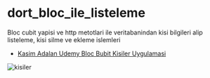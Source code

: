 
# dort_bloc_ile_listeleme

Bloc cubit yapisi ve http metotlari ile veritabanindan kisi bilgileri alip listeleme, kisi silme ve ekleme islemleri 



- [Kasim Adalan Udemy Bloc Bubit Kisiler Uygulamasi](https://www.udemy.com/course/flutter-ile-uygulama-gelistirme-kursu-android-ios/learn/lecture/24429270#notes)


![kisiler](https://user-images.githubusercontent.com/57287432/126870953-5eccf95e-564f-4eef-8456-d4d55e9971b8.gif)
